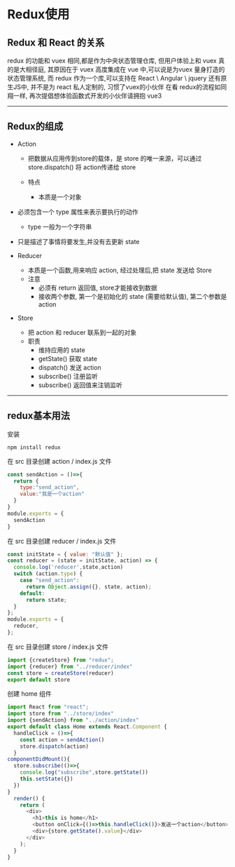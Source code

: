 # Redux使用

## Redux 和 React 的关系

redux 的功能和 vuex 相同,都是作为中央状态管理仓库, 但用户体验上和 vuex 真的是大相径庭, 其原因在于 vuex 高度集成在 vue 中,可以说是为vuex 量身打造的状态管理系统, 而 redux 作为一个库,可以支持在 React \ Angular \ jquery 还有原生JS中, 并不是为 react 私人定制的, 习惯了vuex的小伙伴 在看 redux的流程如同翔一样, 再次提倡想体验函数式开发的小伙伴请拥抱 vue3

---

## Redux的组成

- Action

  - 把数据从应用传到store的载体，是 store 的唯一来源，可以通过 store.dispatch() 将 action传递给 store

  - 特点

    - 本质是一个对象
- 必须包含一个 type 属性来表示要执行的动作
    - type 一般为一个字符串
- 只是描述了事情将要发生,并没有去更新 state
- Reducer
  - 本质是一个函数,用来响应 action, 经过处理后,把 state 发送给 Store 
  - 注意
    - 必须有 return 返回值, store才能接收到数据
    - 接收两个参数, 第一个是初始化的 state (需要给默认值), 第二个参数是 action

- Store
  - 把 action 和 reducer 联系到一起的对象
  - 职责
    - 维持应用的 state
    - getState() 获取 state
    - dispatch() 发送 action
    - subscribe() 注册监听
    - subscribe() 返回值来注销监听

---

## redux基本用法

安装

```shell
npm install redux
```



在 src 目录创建 action / index.js  文件

```javascript
const sendAction = ()=>{
  return {
    type:"send_action",
    value:"我是一个action"
  }
}
module.exports = {
  sendAction
}
```

在 src 目录创建 reducer / index.js 文件

```javascript
const initState = { value: "默认值" };
const reducer = (state = initState, action) => {
  console.log('reducer',state,action)
  switch (action.type) {
    case "send_action":
      return Object.assign({}, state, action);
    default:
      return state;
  }
};
module.exports = {
  reducer,
};

```

在 src 目录创建 store / index.js 文件

```javascript
import {createStore} from "redux";
import {reducer} from "../reducer/index"
const store = createStore(reducer)
export default store
```

创建 home 组件

```javascript
import React from "react";
import store from "../store/index"
import {sendAction} from "../action/index"
export default class Home extends React.Component {
  handleClick = ()=>{
    const action = sendAction()
    store.dispatch(action)
  }
componentDidMount(){
  store.subscribe(()=>{
    console.log("subscribe",store.getState())
    this.setState({})
  })
}
  render() {
    return (
      <div>
        <h1>this is home</h1>
        <button onClick={()=>this.handleClick()}>发送一个action</button>
        <div>{store.getState().value}</div>
      </div>
    );
  }
}

```

